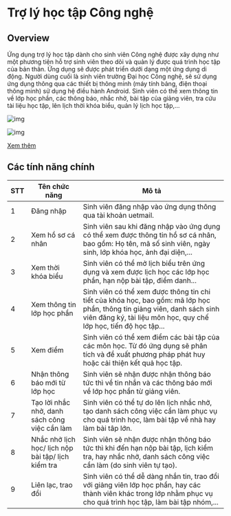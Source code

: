 # Trợ lý học tập Công nghệ

## Overview

Ứng dụng trợ lý học tập dành cho sinh viên Công nghệ được xây dựng như một phương tiện hỗ trợ sinh viên theo dõi và quản lý được quá trình học tập của bản thân. 
Ứng dụng sẽ được phát triển dưới dạng một ứng dụng di động. Người dùng cuối là sinh viên trường Đại học Công nghệ, sẽ sử dụng ứng dụng thông qua các thiết bị thông minh (máy tính bảng, điện thoại thông minh) sử dụng hệ điều hành Android. Sinh viên có thể xem thông tin về lớp học phần, các thông báo, nhắc nhở, bài tập của giảng viên, tra cứu tài liệu học tập, lên lịch thời khóa biểu, quản lý lịch học tập,... 

![img](https://i.imgur.com/PxPpdcT.jpg)

![img](https://i.imgur.com/hRLaMhV.jpg)

[Xem thêm](https://photos.app.goo.gl/hkMYKDRX2D7W1mUx9)

## Các tính năng chính

| STT        | Tên chức năng           | Mô tả  |
| ------------- |-------------| -----|
|1| Đăng nhập | Sinh viên đăng nhập vào ứng dụng thông qua tài khoản uetmail. |
|2| Xem hồ sơ cá nhân | Sinh viên sau khi đăng nhập vào ứng dụng có thể xem được thông tin hồ sơ cá nhân, bao gồm: Họ tên, mã số sinh viên, ngày sinh, lớp khóa học, ảnh đại diện,... |
|3| Xem thời khóa biểu | Sinh viên có thể mở lịch biểu trên ứng dụng và xem được lịch học các lớp học phần, hạn nộp bài tập, điểm danh... |
|4|Xem thông tin lớp học phần|Sinh viên có thể xem được thông tin chi tiết của khóa học, bao gồm: mã lớp học phần, thông tin giảng viên, danh sách sinh viên đăng ký, tài liệu môn học, quy chế lớp học, tiến độ học tập...|
|5|Xem điểm| Sinh viên có thể xem điểm các bài tập của các môn học. Từ đó ứng dụng sẽ phân tích và đề xuất phương pháp phát huy hoặc cải thiện kết quả học tập.|
|6|Nhận thông báo mới từ lớp học|Sinh viên sẽ nhận được nhận thông báo tức thì về tin nhắn và các thông báo mới về lớp học phần từ giảng viên.|
|7|  Tạo lời nhắc nhở, danh sách công việc cần làm| Sinh viên có thể tự do lên lịch nhắc nhở, tạo danh sách công việc cần làm phục vụ cho quá trình học, làm bài tập về nhà hay làm bài tâp lớn. |
|8| Nhắc nhở lịch học/ lịch nộp bài tập/ lịch kiểm tra |Sinh viên sẽ nhận được nhận thông báo tức thì khi đến hạn nộp bài tập, lịch kiểm tra, hay nhắc nhở, danh sách công việc cần làm (do sinh viên tự tạo).|
|9|Liên lạc, trao đổi|Sinh viên có thể dễ dàng nhắn tin, trao đổi với giảng viên lớp học phần, hay các thành viên khác trong lớp nhằm phục vụ cho quá trình học tập, làm bài tập nhóm,...|
